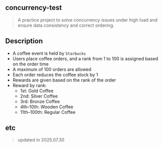 ## concurrency-test
> A practice project to solve concurrency issues under high load and ensure data consistency and correct ordering.

## Description
- A coffee event is held by `Starbucks` 
- Users place coffee orders, and a rank from 1 to 100 is assigned based on the order time  
- A maximum of 100 orders are allowed  
- Each order reduces the coffee stock by 1  
- Rewards are given based on the rank of the order  
- Reward by rank:  
  - 1st: Gold Coffee  
  - 2nd: Silver Coffee  
  - 3rd: Bronze Coffee  
  - 4th–10th: Wooden Coffee  
  - 11th–100th: Regular Coffee  

## etc
> updated in 2025.07.30
